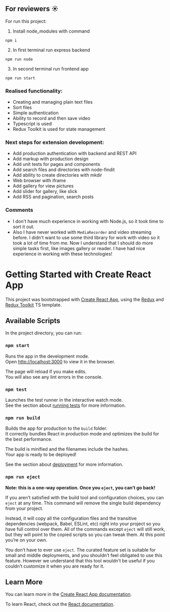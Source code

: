 ## For reviewers ☀️

For run this project:

1. Install node_modules with command

```
npm i
```

2. In first terminal run express backend

```
npm run node
```

3. In second terminal run frontend app

```
npm run start
```

### Realised functionality:

- Creating and managing plain text files
- Sort files
- Simple authentication
- Ability to record and then save video
- Typescript is used
- Redux Toolkit is used for state management

### Next steps for extension development:

- Add production authentication with backend and REST API
- Add markup with production design
- Add unit tests for pages and components
- Add search files and directories with node-findit
- Add ability to create directories with mkdir
- Web browser with iframe
- Add gallery for view pictures
- Add slider for gallery, like slick
- Add RSS and pagination, search posts

### Comments

- I don't have much experience in working with Node.js, so it took time to sort it out.
- Also I have never worked with `MediaRecorder` and video streaming before. I didn't want to use some third library for work with video so it took a lot of time from me.
  Now I understand that I should do more simple tasks first, like images gallery or reader.
  I have had nice experience in working with these technologies!

# Getting Started with Create React App

This project was bootstrapped with [Create React App](https://github.com/facebook/create-react-app), using the [Redux](https://redux.js.org/) and [Redux Toolkit](https://redux-toolkit.js.org/) TS template.

## Available Scripts

In the project directory, you can run:

### `npm start`

Runs the app in the development mode.\
Open [http://localhost:3000](http://localhost:3000) to view it in the browser.

The page will reload if you make edits.\
You will also see any lint errors in the console.

### `npm test`

Launches the test runner in the interactive watch mode.\
See the section about [running tests](https://facebook.github.io/create-react-app/docs/running-tests) for more information.

### `npm run build`

Builds the app for production to the `build` folder.\
It correctly bundles React in production mode and optimizes the build for the best performance.

The build is minified and the filenames include the hashes.\
Your app is ready to be deployed!

See the section about [deployment](https://facebook.github.io/create-react-app/docs/deployment) for more information.

### `npm run eject`

**Note: this is a one-way operation. Once you `eject`, you can’t go back!**

If you aren’t satisfied with the build tool and configuration choices, you can `eject` at any time. This command will remove the single build dependency from your project.

Instead, it will copy all the configuration files and the transitive dependencies (webpack, Babel, ESLint, etc) right into your project so you have full control over them. All of the commands except `eject` will still work, but they will point to the copied scripts so you can tweak them. At this point you’re on your own.

You don’t have to ever use `eject`. The curated feature set is suitable for small and middle deployments, and you shouldn’t feel obligated to use this feature. However we understand that this tool wouldn’t be useful if you couldn’t customize it when you are ready for it.

## Learn More

You can learn more in the [Create React App documentation](https://facebook.github.io/create-react-app/docs/getting-started).

To learn React, check out the [React documentation](https://reactjs.org/).
